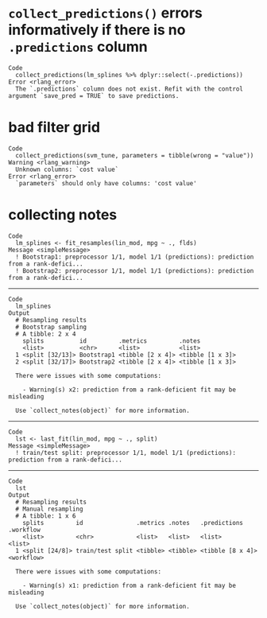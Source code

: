 # `collect_predictions()` errors informatively if there is no `.predictions` column

    Code
      collect_predictions(lm_splines %>% dplyr::select(-.predictions))
    Error <rlang_error>
      The `.predictions` column does not exist. Refit with the control argument `save_pred = TRUE` to save predictions.

# bad filter grid

    Code
      collect_predictions(svm_tune, parameters = tibble(wrong = "value"))
    Warning <rlang_warning>
      Unknown columns: `cost value`
    Error <rlang_error>
      `parameters` should only have columns: 'cost value'

# collecting notes

    Code
      lm_splines <- fit_resamples(lin_mod, mpg ~ ., flds)
    Message <simpleMessage>
      ! Bootstrap1: preprocessor 1/1, model 1/1 (predictions): prediction from a rank-defici...
      ! Bootstrap2: preprocessor 1/1, model 1/1 (predictions): prediction from a rank-defici...

---

    Code
      lm_splines
    Output
      # Resampling results
      # Bootstrap sampling 
      # A tibble: 2 x 4
        splits          id         .metrics         .notes          
        <list>          <chr>      <list>           <list>          
      1 <split [32/13]> Bootstrap1 <tibble [2 x 4]> <tibble [1 x 3]>
      2 <split [32/17]> Bootstrap2 <tibble [2 x 4]> <tibble [1 x 3]>
      
      There were issues with some computations:
      
        - Warning(s) x2: prediction from a rank-deficient fit may be misleading
      
      Use `collect_notes(object)` for more information.

---

    Code
      lst <- last_fit(lin_mod, mpg ~ ., split)
    Message <simpleMessage>
      ! train/test split: preprocessor 1/1, model 1/1 (predictions): prediction from a rank-defici...

---

    Code
      lst
    Output
      # Resampling results
      # Manual resampling 
      # A tibble: 1 x 6
        splits         id               .metrics .notes   .predictions     .workflow 
        <list>         <chr>            <list>   <list>   <list>           <list>    
      1 <split [24/8]> train/test split <tibble> <tibble> <tibble [8 x 4]> <workflow>
      
      There were issues with some computations:
      
        - Warning(s) x1: prediction from a rank-deficient fit may be misleading
      
      Use `collect_notes(object)` for more information.


